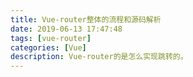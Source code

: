 ```yaml
---
title: Vue-router整体的流程和源码解析
date: 2019-06-13 17:47:48
tags: [vue-router]
categories: [Vue]
description: Vue-router的是怎么实现跳转的。
---
```

